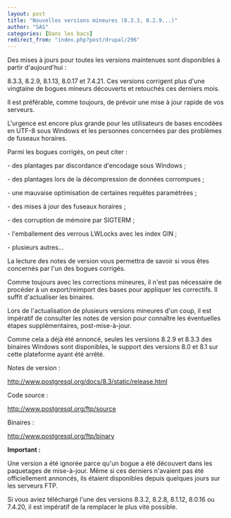 ```yaml
---
layout: post
title: "Nouvelles versions mineures (8.3.3, 8.2.9...)"
author: "SAS"
categories: [Dans les bacs]
redirect_from: "index.php?post/drupal/296"
---
```



<p></p>

<!--more-->


<p>

Des mises à jours pour toutes les versions maintenues sont disponibles à partir d'aujourd'hui&nbsp;:

8.3.3, 8.2.9, 8.1.13, 8.0.17 et 7.4.21. Ces versions corrigent plus d'une vingtaine de bogues mineurs découverts et retouchés ces derniers mois.

</p>

<p>

Il est préférable, comme toujours, de prévoir une mise à jour rapide de vos serveurs.

L'urgence est encore plus grande pour les utilisateurs de bases encodées en UTF-8 sous Windows et les personnes concernées par des problèmes de fuseaux horaires.

</p>

<p>

Parmi les bogues corrigés, on peut citer&nbsp;:

</p>

<ulist>

<item>- des plantages par discordance d'encodage sous Windows&nbsp;;</item>

<item>- des plantages lors de la décompression de données corrompues&nbsp;;</item>

<item>- une mauvaise optimisation de certaines requêtes paramétrées&nbsp;;</item>

<item>- des mises à jour des fuseaux horaires&nbsp;;</item>

<item>- des corruption de mémoire par SIGTERM&nbsp;;</item>

<item>- l'emballement des verrous LWLocks avec les index GIN&nbsp;;</item>

<item>- plusieurs autres...</item>

</ulist>

<p>

La lecture des notes de version vous permettra de savoir si vous êtes concernés par l'un des bogues corrigés.</p>

<p>

Comme toujours avec les corrections mineures, il n'est pas nécessaire de procéder à un export/reimport des bases pour appliquer les correctifs. Il suffit d'actualiser les binaires.

</p>

<p>

Lors de l'actualisation de plusieurs versions mineures d'un coup, il est impératif de consulter les notes de version pour connaître les éventuelles étapes supplémentaires, post-mise-à-jour.

</p>

<p>

Comme cela a déjà été annoncé, seules les versions 8.2.9 et 8.3.3 des binaires Windows sont disponibles, le support des versions 8.0 et 8.1 sur cette plateforme ayant été arrêté.

</p>

<p>

Notes de version&nbsp;:

<a href="http://www.postgresql.org/docs/8.3/static/release.html">http://www.postgresql.org/docs/8.3/static/release.html</a>

</p>

<p>

Code source&nbsp;:

<a href="http://www.postgresql.org/ftp/source">http://www.postgresql.org/ftp/source</a>

</p>

<p>

Binaires&nbsp;:

<a href="http://www.postgresql.org/ftp/binary">http://www.postgresql.org/ftp/binary</a>

</p>

<p>

<strong>Important :</strong>

Une version a été ignorée parce qu'un bogue a été découvert dans les paquetages de mise-à-jour. Même si ces derniers n'avaient pas été officiellement annoncés, ils étaient disponibles depuis quelques jours sur les serveurs FTP.

Si vous aviez téléchargé l'une des versions 8.3.2, 8.2.8, 8.1.12, 8.0.16 ou 7.4.20, il est impératif de la remplacer le plus vite possible.

</p>